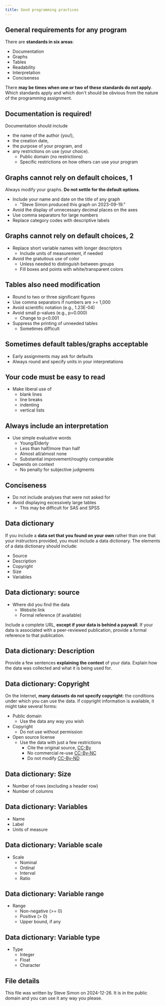```yaml
---
title: Good programming practices
---
```


## General requirements for any program

There are **standards in six areas**:

-   Documentation
-   Graphs
-   Tables
-   Readability
-   Interpretation
-   Conciseness

There **may be times when one or two of these standards do not apply**. Which
standards apply and which don't should be obvious from the nature of the 
programming assignment.

## Documentation is required!

Documentation should include

-   the name of the author (you!),
-   the creation date, 
-   the purpose of your program, and 
-   any restrictions on use (your choice).
    -    Public domain (no restrictions)
    -    Specific restrictions on how others can use your program

## Graphs cannot rely on default choices, 1

Always modify your graphs. **Do not settle for the default options**.

-   Include your name and date on the title of any graph
    -   "Steve Simon produced this graph on 2023-09-19."
-   Avoid the display of unnecessary decimal places on the axes
-   Use comma separators for large numbers
-   Replace category codes with descriptive labels

## Graphs cannot rely on default choices, 2

-   Replace short variable names with longer descriptors
    -   Include units of measurement, if needed
-   Avoid the gratuitous use of color
    -   Unless needed to distinguish between groups
    -   Fill boxes and points with white/transparent colors

## Tables also need modification

-   Round to two or three significant figures
-   Use comma separators if numbers are >= 1,000
-   Avoid scientific notation (e.g., 1.23E-04)
-   Avoid small p-values (e.g., p=0.000)
    -   Change to p<0.001
-   Suppress the printing of unneeded tables
    -   Sometimes difficult

## Sometimes default tables/graphs acceptable

-   Early assignments may ask for defaults
-   Always round and specify units in your interpretations

## Your code must be easy to read

-   Make liberal use of
    -  blank lines
    -  line breaks
    -  indenting
    -  vertical lists

## Always include an interpretation

-   Use simple evaluative words
    -   Young/Elderly
    -   Less than half/more than half
    -   Almost all/almost none
    -   Substantial improvement/roughly comparable
-   Depends on context
    -   No penalty for subjective judgments

## Conciseness

-   Do not include analyses that were not asked for
-   Avoid displaying excessively large tables
    -   This may be difficult for SAS and SPSS

## Data dictionary

If you include a **data set that you found on your own** rather than one that 
your instructors provided, you must include a data dictionary. The elements of
a data dictionary should include:

-   Source
-   Description
-   Copyright
-   Size
-   Variables

## Data dictionary: source

-   Where did you find the data
    -   Website link
    -   Formal reference (if available)

Include a complete URL, **except if your data is behind a paywall**. If your 
data is associated with a peer-reviewed publication, provide a formal reference
to that publication.

## Data dictionary: Description

Provide a few sentences **explaining the context** of your data. Explain how the
data was collected and what it is being used for.

## Data dictionary: Copyright

On the Internet, **many datasets do not specify copyright**: the conditions 
under which you can use the data. If copyright information is available, it
might take several forms:

-   Public domain
    -   Use the data any way you wish
-   Copyright
    -   Do not use without permission
-   Open source license
    -   Use the data with just a few restrictions
        -   Cite the original source, [CC-By][refg1]
        -   No commercial re-use [CC-By-NC][refg2]
        -   Do not modify [CC-By-ND][refg3]
        
[refg1]: https://creativecommons.org/licenses/by/4.0/
[refg2]: https://creativecommons.org/licenses/by-nc/4.0/
[refg3]: https://creativecommons.org/licenses/by-nd/4.0/

## Data dictionary: Size

-   Number of rows (excluding a header row)
-   Number of columns

## Data dictionary: Variables

-   Name
-   Label
-   Units of measure

## Data dictionary: Variable scale

-   Scale 
    -   Nominal
    -   Ordinal
    -   Interval
    -   Ratio
    
## Data dictionary: Variable range

-   Range
    -   Non-negative (>= 0)
    -   Positive (> 0)
    -   Upper bound, if any

## Data dictionary: Variable type

-   Type
    -   Integer
    -   Float
    -   Character
    
## File details

This file was written by Steve Simon on 2024-12-26. It is in the public domain and you can use it any way you please.

